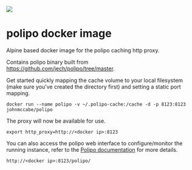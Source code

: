 [![](https://badge.imagelayers.io/johnmccabe/polipo:latest.svg)](https://imagelayers.io/?images=johnmccabe/polipo:latest 'Get your own badge on imagelayers.io')
# polipo docker image
Alpine based docker image for the polipo caching http proxy.

Contains polipo binary built from https://github.com/jech/polipo/tree/master.

Get started quickly mapping the cache volume to your local filesystem (make sure you've created the directory first) and setting a static port mapping.

```
docker run --name polipo -v ~/.polipo-cache:/cache -d -p 8123:8123 johnmccabe/polipo
```
The proxy will now be available for use.
```
export http_proxy=http://<docker ip>:8123
```
You can also access the polipo web interface to configure/monitor the running instance, refer to the [Polipo documentation](http://www.pps.univ-paris-diderot.fr/~jch/software/polipo/manual/Web-interface.html) for more details.
```
http://<docker ip>:8123/polipo/
```
